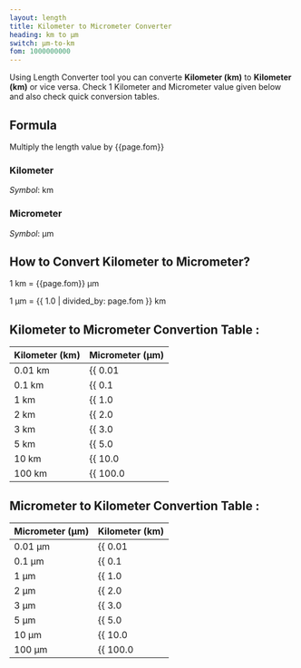```yaml
---
layout: length
title: Kilometer to Micrometer Converter
heading: km to μm
switch: μm-to-km
fom: 1000000000
---
```


Using Length Converter tool you can converte **Kilometer (km)** to **Kilometer (km)** or vice versa. Check 1 Kilometer and Micrometer value given below and also check quick conversion tables.

## Formula
Multiply the length value by {{page.fom}}

### Kilometer
*Symbol*: km

### Micrometer
*Symbol*: μm

## How to Convert Kilometer to Micrometer?
1 km = {{page.fom}} μm

1 μm = {{ 1.0 | divided_by: page.fom }} km

## Kilometer to Micrometer Convertion Table :

| Kilometer (km) | Micrometer (μm) |
| ---- | ---- |
| 0.01 km | {{ 0.01 | times: page.fom | round: 12 }} μm |
| 0.1 km | {{ 0.1 | times: page.fom | round: 12 }} μm |
| 1 km | {{ 1.0 | times: page.fom | round: 12 }} μm |
| 2 km | {{ 2.0 | times: page.fom | round: 12 }} μm |
| 3 km | {{ 3.0 | times: page.fom | round: 12 }} μm |
| 5 km | {{ 5.0 | times: page.fom | round: 12 }} μm |
| 10 km | {{ 10.0 | times: page.fom | round: 12 }} μm |
| 100 km | {{ 100.0 | times: page.fom | round: 12 }} μm |

## Micrometer to Kilometer Convertion Table :

| Micrometer (μm) | Kilometer (km) |
| ---- | ---- |
| 0.01 μm | {{ 0.01 | divided_by: page.fom | round: 12 }} km |
| 0.1 μm | {{ 0.1 | divided_by: page.fom | round: 12 }} km |
| 1 μm | {{ 1.0 | divided_by: page.fom | round: 12 }} km |
| 2 μm | {{ 2.0 | divided_by: page.fom | round: 12 }} km |
| 3 μm | {{ 3.0 | divided_by: page.fom | round: 12 }} km |
| 5 μm | {{ 5.0 | divided_by: page.fom | round: 12 }} km |
| 10 μm | {{ 10.0 | divided_by: page.fom | round: 12 }} km |
| 100 μm | {{ 100.0 | divided_by: page.fom | round: 12 }} km |

<script>
selectInput[8].selected = true
selectOutput[1].selected = true
</script>
